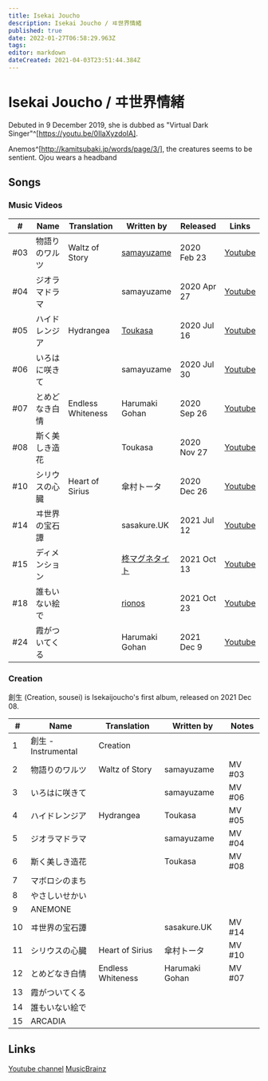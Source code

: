 ```yaml
---
title: Isekai Joucho
description: Isekai Joucho / ヰ世界情緒
published: true
date: 2022-01-27T06:58:29.963Z
tags: 
editor: markdown
dateCreated: 2021-04-03T23:51:44.384Z
---
```


# Isekai Joucho / ヰ世界情緒

Debuted in 9 December 2019, she is dubbed as "Virtual Dark Singer"^[https://youtu.be/0IlaXyzdoIA].

Anemos^[http://kamitsubaki.jp/words/page/3/], the creatures seems to be sentient. Ojou wears a headband 

## Songs

### Music Videos

| #   | Name           | Translation       | Written by  | Released  | Links |
| --- | -------------- | ----------------- | ----------- | --------- | ----- |
| #03 | 物語りのワルツ | Waltz of Story    | [samayuzame](/people/other/samayuzame) | 2020 Feb 23 | [Youtube](https://www.youtube.com/watch?v=Kz424oVx9_o) |
| #04 | ジオラマドラマ |                   | samayuzame  | 2020 Apr 27 | [Youtube](https://www.youtube.com/watch?v=ftCqxjpxdc8) |
| #05 | ハイドレンジア | Hydrangea         | [Toukasa](https://twitter.com/toukasa_) | 2020 Jul 16 | [Youtube](https://www.youtube.com/watch?v=lqTS5eaEhbI) |
| #06 | いろはに咲きて |                   | samayuzame  | 2020 Jul 30 | [Youtube](https://www.youtube.com/watch?v=EiPZenIQZa0) |
| #07 | とめどなき白情 | Endless Whiteness | Harumaki Gohan | 2020 Sep 26 | [Youtube](https://www.youtube.com/watch?v=e0ZfB1o-Msw) |
| #08 | 斯く美しき造花 |                   | Toukasa     | 2020 Nov 27 | [Youtube](https://www.youtube.com/watch?v=9dK3lA-GEc0) |
| #10 | シリウスの心臓 | Heart of Sirius   | 傘村トータ  | 2020 Dec 26 | [Youtube](https://www.youtube.com/watch?v=UKZt1vq8bKI) |
| #14 | ヰ世界の宝石譚 |                   | sasakure.UK | 2021 Jul 12 | [Youtube](https://www.youtube.com/watch?v=hcqXjcO791s) |
| #15 | ディメンション |                   | [柊マグネタイト](https://twitter.com/hiiragi_magne) | 2021 Oct 13 | [Youtube](https://www.youtube.com/watch?v=-x1Tyg2uvVM) |
| #18 | 誰もいない絵で |                   | [rionos](https://twitter.com/rionos) | 2021 Oct 23 | [Youtube](https://www.youtube.com/watch?v=LgR34fFacVw) |
| #24 | 霞がついてくる |                   | Harumaki Gohan | 2021 Dec 9 | [Youtube](https://www.youtube.com/watch?v=EXicNyq5fG4) |

### Creation

創生 (Creation, sousei) is Isekaijoucho's first album, released on 2021 Dec 08.

| #  | Name           | Translation       | Written by  | Notes  |
| -- | -------------- | ----------------- | ----------- | ------ |
| 1  | 創生 - Instrumental | Creation     | | |
| 2  | 物語りのワルツ | Waltz of Story    | samayuzame  | MV #03 |
| 3  | いろはに咲きて |                   | samayuzame  | MV #06 |
| 4  | ハイドレンジア | Hydrangea         | Toukasa     | MV #05 |
| 5  | ジオラマドラマ |                   | samayuzame  | MV #04 |
| 6  | 斯く美しき造花 |                   | Toukasa     | MV #08 |
| 7  | マボロシのまち |                   |             | |
| 8  | やさしいせかい |                   |             | |
| 9  | ANEMONE        |                   |             | |
| 10 | ヰ世界の宝石譚 |                   | sasakure.UK | MV #14 |
| 11 | シリウスの心臓 | Heart of Sirius   | 傘村トータ  | MV #10 |
| 12 | とめどなき白情 | Endless Whiteness | Harumaki Gohan | MV #07 |
| 13 | 霞がついてくる |                   |             | |
| 14 | 誰もいない絵で |                   |             | |
| 15 | ARCADIA        |                   |             | |

## Links
[Youtube channel](https://www.youtube.com/channel/UCah4_WVjmr8XA7i5aigwV-Q)
[MusicBrainz](https://musicbrainz.org/artist/0e51b3c5-28c3-4608-aea1-ce01eca91dd2)